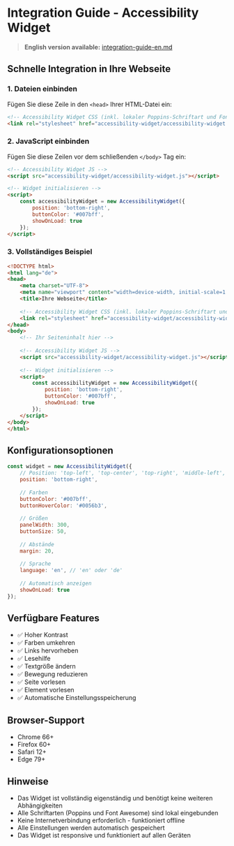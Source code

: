 # Integration Guide - Accessibility Widget

> **English version available:** [integration-guide-en.md](integration-guide-en.md)

## Schnelle Integration in Ihre Webseite

### 1. Dateien einbinden

Fügen Sie diese Zeile in den `<head>` Ihrer HTML-Datei ein:

```html
<!-- Accessibility Widget CSS (inkl. lokaler Poppins-Schriftart und Font Awesome) -->
<link rel="stylesheet" href="accessibility-widget/accessibility-widget.css">
```

### 2. JavaScript einbinden

Fügen Sie diese Zeilen vor dem schließenden `</body>` Tag ein:

```html
<!-- Accessibility Widget JS -->
<script src="accessibility-widget/accessibility-widget.js"></script>

<!-- Widget initialisieren -->
<script>
    const accessibilityWidget = new AccessibilityWidget({
        position: 'bottom-right',
        buttonColor: '#007bff',
        showOnLoad: true
    });
</script>
```

### 3. Vollständiges Beispiel

```html
<!DOCTYPE html>
<html lang="de">
<head>
    <meta charset="UTF-8">
    <meta name="viewport" content="width=device-width, initial-scale=1.0">
    <title>Ihre Webseite</title>
    
    <!-- Accessibility Widget CSS (inkl. lokaler Poppins-Schriftart und Font Awesome) -->
    <link rel="stylesheet" href="accessibility-widget/accessibility-widget.css">
</head>
<body>
    <!-- Ihr Seiteninhalt hier -->
    
    <!-- Accessibility Widget JS -->
    <script src="accessibility-widget/accessibility-widget.js"></script>
    
    <!-- Widget initialisieren -->
    <script>
        const accessibilityWidget = new AccessibilityWidget({
            position: 'bottom-right',
            buttonColor: '#007bff',
            showOnLoad: true
        });
    </script>
</body>
</html>
```

## Konfigurationsoptionen

```javascript
const widget = new AccessibilityWidget({
    // Position: 'top-left', 'top-center', 'top-right', 'middle-left', 'middle-right', 'bottom-left', 'bottom-center', 'bottom-right'
    position: 'bottom-right',
    
    // Farben
    buttonColor: '#007bff',
    buttonHoverColor: '#0056b3',
    
    // Größen
    panelWidth: 300,
    buttonSize: 50,
    
    // Abstände
    margin: 20,
    
    // Sprache
    language: 'en', // 'en' oder 'de'
    
    // Automatisch anzeigen
    showOnLoad: true
});
```

## Verfügbare Features

- ✅ Hoher Kontrast
- ✅ Farben umkehren
- ✅ Links hervorheben
- ✅ Lesehilfe
- ✅ Textgröße ändern
- ✅ Bewegung reduzieren
- ✅ Seite vorlesen
- ✅ Element vorlesen
- ✅ Automatische Einstellungsspeicherung

## Browser-Support

- Chrome 66+
- Firefox 60+
- Safari 12+
- Edge 79+

## Hinweise

- Das Widget ist vollständig eigenständig und benötigt keine weiteren Abhängigkeiten
- Alle Schriftarten (Poppins und Font Awesome) sind lokal eingebunden
- Keine Internetverbindung erforderlich - funktioniert offline
- Alle Einstellungen werden automatisch gespeichert
- Das Widget ist responsive und funktioniert auf allen Geräten 
